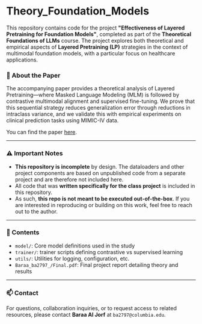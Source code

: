 # Theory_Foundation_Models

This repository contains code for the project **"Effectiveness of Layered Pretraining for Foundation Models"**, completed as part of the **Theoretical Foundations of LLMs** course. The project explores both theoretical and empirical aspects of **Layered Pretraining (LP)** strategies in the context of multimodal foundation models, with a particular focus on healthcare applications.

### 🔬 About the Paper

The accompanying paper provides a theoretical analysis of Layered Pretraining—where Masked Language Modeling (MLM) is followed by contrastive multimodal alignment and supervised fine-tuning. We prove that this sequential strategy reduces generalization error through reductions in intraclass variance, and we validate this with empirical experiments on clinical prediction tasks using MIMIC-IV data.

You can find the paper [here](./Founations_proposal%20(4).pdf).

---

### ⚠️ Important Notes

- **This repository is incomplete** by design. The dataloaders and other project components are based on unpublished code from a separate project and are therefore not included here.
- All code that was **written specifically for the class project** is included in this repository.
- As such, **this repo is not meant to be executed out-of-the-box**. If you are interested in reproducing or building on this work, feel free to reach out to the author.

---

### 📁 Contents

- `model/`: Core model definitions used in the study
- `trainer/`: trainer scripts  defining contrastive vs supervised learning
- `utils/`: Utilities for logging, configuration, etc.
- `Baraa_ba2797_/Final.pdf`: Final project report detailing theory and results

---

### 📫 Contact

For questions, collaboration inquiries, or to request access to related resources, please contact **Baraa Al Jorf** at `ba2797@columbia.edu`.
